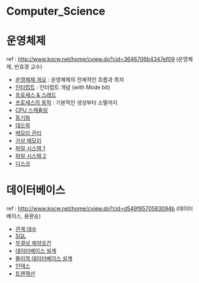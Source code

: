 # Computer_Science

# 운영체제
ref : http://www.kocw.net/home/cview.do?cid=3646706b4347ef09 (운영체제, 반효경 교수)



- [운영체제 개요](https://github.com/takm124/Computer_Science/blob/main/%EC%9A%B4%EC%98%81%EC%B2%B4%EC%A0%9C/%EC%9A%B4%EC%98%81%EC%B2%B4%EC%A0%9C%20%EA%B0%9C%EC%9A%94.md) : 운영체제의 전체적인 흐름과 목차
- [인터럽트](https://github.com/takm124/Computer_Science/blob/main/%EC%9A%B4%EC%98%81%EC%B2%B4%EC%A0%9C/Interrupt.md) : 인터럽트 개념 (with Mode bit)
- [프로세스 & 스레드](https://github.com/takm124/Computer_Science/blob/main/%EC%9A%B4%EC%98%81%EC%B2%B4%EC%A0%9C/Process.md)
- [프로세스의 동작](https://github.com/takm124/Computer_Science/blob/main/%EC%9A%B4%EC%98%81%EC%B2%B4%EC%A0%9C/Process%20Management.md) : 기본적인 생성부터 소멸까지
- [CPU 스케쥴링](https://github.com/takm124/Computer_Science/blob/main/%EC%9A%B4%EC%98%81%EC%B2%B4%EC%A0%9C/CPU%20scheduling.md)
- [동기화](https://github.com/takm124/Computer_Science/blob/main/%EC%9A%B4%EC%98%81%EC%B2%B4%EC%A0%9C/Process%20Synchronization.md)
- [데드락](https://github.com/takm124/Computer_Science/blob/main/%EC%9A%B4%EC%98%81%EC%B2%B4%EC%A0%9C/Deadlock.md)
- [메모리 관리](https://github.com/takm124/Computer_Science/blob/main/%EC%9A%B4%EC%98%81%EC%B2%B4%EC%A0%9C/Memory%20Management.md)
- [가상 메모리](https://github.com/takm124/Computer_Science/blob/main/%EC%9A%B4%EC%98%81%EC%B2%B4%EC%A0%9C/Virtual%20Memory.md)
- [파일 시스템 1](https://github.com/takm124/Computer_Science/blob/main/%EC%9A%B4%EC%98%81%EC%B2%B4%EC%A0%9C/File%20System.md)
- [파일 시스템 2](https://github.com/takm124/Computer_Science/blob/main/%EC%9A%B4%EC%98%81%EC%B2%B4%EC%A0%9C/File%20System%20Implementation.md)
- [디스크](https://github.com/takm124/Computer_Science/blob/main/%EC%9A%B4%EC%98%81%EC%B2%B4%EC%A0%9C/Disk%20Management%20and%20Scheduling.md)


# 데이터베이스
ref : http://www.kocw.net/home/cview.do?cid=d549f8570583094b (데이터 베이스, 용환승)
- [관계 대수](https://github.com/takm124/Computer_Science/blob/main/%EB%8D%B0%EC%9D%B4%ED%84%B0%EB%B2%A0%EC%9D%B4%EC%8A%A4/Relational_Algebra.md)
- [SQL](https://github.com/takm124/Computer_Science/blob/main/%EB%8D%B0%EC%9D%B4%ED%84%B0%EB%B2%A0%EC%9D%B4%EC%8A%A4/SQL.md)
- [무결성 제약조건](https://github.com/takm124/Computer_Science/blob/main/%EB%8D%B0%EC%9D%B4%ED%84%B0%EB%B2%A0%EC%9D%B4%EC%8A%A4/%EB%AC%B4%EA%B2%B0%EC%84%B1%20%EC%A0%9C%EC%95%BD%EC%A1%B0%EA%B1%B4.md)
- [데이터베이스 설계](https://github.com/takm124/Computer_Science/blob/main/%EB%8D%B0%EC%9D%B4%ED%84%B0%EB%B2%A0%EC%9D%B4%EC%8A%A4/%EB%8D%B0%EC%9D%B4%ED%84%B0%EB%B2%A0%EC%9D%B4%EC%8A%A4%20%EC%84%A4%EA%B3%84.md)
- [물리적 데이터베이스 설계](https://github.com/takm124/Computer_Science/blob/main/%EB%8D%B0%EC%9D%B4%ED%84%B0%EB%B2%A0%EC%9D%B4%EC%8A%A4/%EB%AC%BC%EB%A6%AC%EC%A0%81%20%EB%8D%B0%EC%9D%B4%ED%84%B0%20%EB%B2%A0%EC%9D%B4%EC%8A%A4%20%EC%84%A4%EA%B3%84.md)
- [인덱스](https://github.com/takm124/Computer_Science/blob/main/%EB%8D%B0%EC%9D%B4%ED%84%B0%EB%B2%A0%EC%9D%B4%EC%8A%A4/%EC%9D%B8%EB%8D%B1%EC%8A%A4.md)
- [트랜잭션](https://github.com/takm124/Computer_Science/blob/main/%EB%8D%B0%EC%9D%B4%ED%84%B0%EB%B2%A0%EC%9D%B4%EC%8A%A4/Transaction.md)

